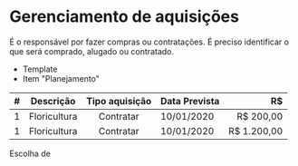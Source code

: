 # Gerenciamento de aquisições

É o responsável por fazer compras ou contratações.
É preciso identificar o que será comprado, alugado ou contratado.

- Template
- Item "Planejamento"


| # | Descrição  | Tipo aquisição | Data Prevista | R$ |
|--|--|:--:|--|--:|
| 1 | Floricultura | Contratar | 10/01/2020 | R$ 200,00 |
| 1 | Floricultura | Contratar | 10/01/2020 | R$ 1.200,00 |


Escolha de 
<!--stackedit_data:
eyJoaXN0b3J5IjpbLTEzMzA3MzM0OTgsLTQwMDc0MDg4OCwtMj
A4ODc0NjYxMiw3MzA5OTgxMTZdfQ==
-->